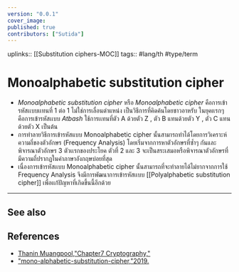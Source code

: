```yaml
---
version: "0.0.1"
cover_image:
published: true
contributors: ["Sutida"]
---
```

uplinks:: [[Substitution ciphers-MOC]]
tags:: #lang/th #type/term 

# Monoalphabetic substitution cipher
- *Monoalphabetic substitution cipher* หรือ *Monoalphabetic cipher* คือการเข้ารหัสเเบบเเทนที่ 1 ต่อ 1 ไม่ใช่การเลื่อนตำแหน่ง เป็นวิธีการที่คิดค้นโดยชาวอาหรับ ในยุคเเรกๆ คือการเข้ารหัสเเบบ *Atbash* ใช้การเเทนที่ตัว A ด้วยตัว Z , ตัว B แทนด้วยตัว Y , ตัว C แทนด้วยตัว X เป็นต้น 
- การทำลายวิธีการเข้ารหัสแบบ Monoalphabetic cipher นั้นสามารถทำได้โดยการวิเคราะห์ความถี่ของตัวอักษร (Frequency Analysis) โดยเริ่มจากการหาตัวอักษรที่ซ้ำๆ กันและพิจารณาตัวอักษร 3 ตัวเเรกของประโยค ตัวที่ 2 และ 3 จะเป็นสระเสมอหรือพิจารณาตัวอักษรที่มีความถี่ปรากฏในคำภาษาอังกฤษบ่อยที่สุด 
- เนื่องการเข้ารหัสเเบบ Monoalphabetic cipher นั้นสามารถที่จะทำลายได้ไม่ยากจากการใช้ Frequency Analysis  จึงมีการพัฒนาการเข้ารหัสเเบบ [[Polyalphabetic substitution cipher]] เพื่อเเก้ปัญหาที่เกิดขึ้นนี้อีกด้วย

---
## See also

## References
- [Thanin Muangpool,"Chapter7 Cryptography,"](http://pws.npru.ac.th/signal/data/files/Chapter7_Cryptography.pdf)
- ["mono-alphabetic-substitution-cipher,"2019.](https://www.101computing.net/mono-alphabetic-substitution-cipher/)